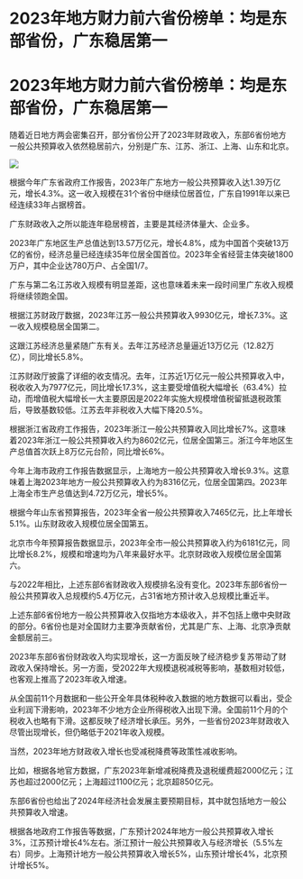 # 2023年地方财力前六省份榜单：均是东部省份，广东稳居第一

# 2023年地方财力前六省份榜单：均是东部省份，广东稳居第一

随着近日地方两会密集召开，部分省份公开了2023年财政收入，东部6省份地方一般公共预算收入依然稳居前六，分别是广东、江苏、浙江、上海、山东和北京。

![](https://inews.gtimg.com/om_bt/OQtU4lW05FEgY8EBWJIY0CjCEpmE1y0SVE36w34zWf36UAA/1000)

根据今年广东省政府工作报告，2023年广东地方一般公共预算收入达1.39万亿元，增长4.3%。这一收入规模在31个省份中继续位居首位，广东自1991年以来已经连续33年占据榜首。

广东财政收入之所以能连年稳居榜首，主要是其经济体量大、企业多。

2023年广东地区生产总值达到13.57万亿元，增长4.8%，成为中国首个突破13万亿的省份，经济总量已经连续35年位居全国首位。2023年全省经营主体突破1800万户，其中企业达780万户、占全国1/7。

广东与第二名江苏收入规模有明显差距，这也意味着未来一段时间里广东收入规模将继续领跑全国。

根据江苏财政厅数据，2023年江苏一般公共预算收入9930亿元，增长7.3%。这一收入规模稳居全国第二。

这跟江苏经济总量紧随广东有关。去年江苏经济总量逼近13万亿元（12.82万亿），同比增长5.8%。

江苏财政厅披露了详细的收支情况。去年，江苏近1万亿元一般公共预算收入中，税收收入为7977亿元，同比增长17.3%，这主要受增值税大幅增长（63.4%）拉动，而增值税大幅增长一大主要原因是2022年实施大规模增值税留抵退税政策后，导致基数较低。江苏去年非税收入大幅下降20.5%。

根据浙江省政府工作报告，2023年浙江一般公共预算收入同比增长7%。这意味着2023年浙江一般公共预算收入约为8602亿元，位居全国第三。浙江今年地区生产总值首次跃上8万亿元台阶，同比增长6%。

今年上海市政府工作报告数据显示，上海地方一般公共预算收入增长9.3%。这意味着上海2023年地方一般公共预算收入约为8316亿元，位居全国第四。2023年上海全市生产总值达到4.72万亿元，增长5%。

根据今年山东省预算报告，2023年全省一般公共预算收入7465亿元，比上年增长5.1%。山东财政收入规模位居全国第五。

北京市今年预算报告数据显示，2023年全市一般公共预算收入约为6181亿元，同比增长8.2%，规模和增速均为八年来最好水平。北京财政收入规模位居全国第六。

与2022年相比，上述东部6省财政收入规模排名没有变化。2023年东部6省份一般公共预算收入总规模约5.4万亿元，占31省地方预计收入总规模比重近半。

上述东部6省份地方一般公共预算收入仅指地方本级收入，并不包括上缴中央财政的部分。6省份也是对全国财力主要净贡献省份，尤其是广东、上海、北京净贡献金额居前三。

2023年东部6省份财政收入均实现增长，这一方面反映了经济稳步复苏带动了财政收入保持增长。另一方面，受2022年大规模退税减税等影响，基数相对较低，也客观上推高了2023年收入增速。

从全国前11个月数据和一些公开全年具体税种收入数据的地方数据可以看出，受企业利润下滑影响，2023年不少地方企业所得税收入出现下滑。全国前11个月的个税收入也略有下滑。这都反映了经济增长承压。另外，一些省份2023年财政收入尽管出现增长，但仍略低于2021年收入规模。

当然，2023年地方财政收入增长也受减税降费等政策性减收影响。

比如，根据各地官方数据，广东2023年新增减税降费及退税缓费超2000亿元；江苏也超过2000亿元；上海超过1100亿元；北京超850亿元。

东部6省份也给出了2024年经济社会发展主要预期目标，其中就包括地方一般公共预算收入增速。

根据各地政府工作报告等数据，广东预计2024年地方一般公共预算收入增长3%，江苏预计增长4%左右。浙江预计一般公共预算收入与经济增长（5.5%左右）同步。上海预计地方一般公共预算收入增长5%，山东预计增长4%，北京预计增长5%。


